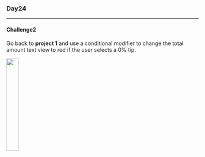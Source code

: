 ### Day24
***
#### Challenge2   
Go back to **project 1** and use a conditional modifier to change the total amount text view to red if the user selects a 0% tip.

  
<img src = "https://user-images.githubusercontent.com/47841046/116038612-a0598200-a6a4-11eb-90ae-06da2dc1c29c.png" height = "25%" width = "25%"></img><br/>
